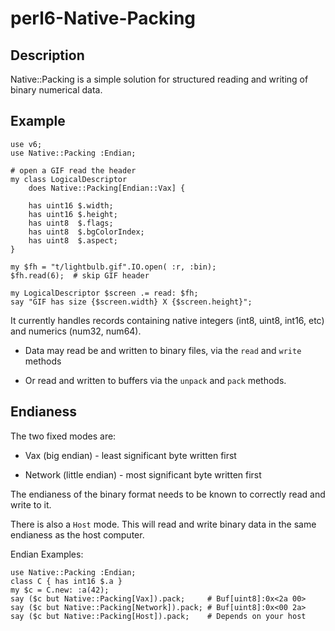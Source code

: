 perl6-Native-Packing
===============

## Description

Native::Packing is a simple solution for structured reading
and writing of binary numerical data.

## Example

```
use v6;
use Native::Packing :Endian;

# open a GIF read the header
my class LogicalDescriptor
    does Native::Packing[Endian::Vax] {

    has uint16 $.width;
    has uint16 $.height;
    has uint8  $.flags;
    has uint8  $.bgColorIndex;
    has uint8  $.aspect;
}

my $fh = "t/lightbulb.gif".IO.open( :r, :bin);
$fh.read(6);  # skip GIF header

my LogicalDescriptor $screen .= read: $fh;
say "GIF has size {$screen.width} X {$screen.height}";
```

It currently handles records containing native integers (int8, uint8, int16, etc) and
numerics (num32, num64).

- Data may read be and written to binary files, via the `read` and `write` methods

-  Or read and written to buffers via the `unpack` and `pack` methods.

## Endianess

The two fixed modes are:

- Vax (big endian) - least significant byte written first

- Network (little endian) - most significant byte written first

The endianess of the binary format needs to be known to correctly
read and write to it.

There is also a `Host` mode. This will read and write binary data in the
same endianess as the host computer.

Endian Examples:

```
use Native::Packing :Endian;
class C { has int16 $.a }
my $c = C.new: :a(42);
say ($c but Native::Packing[Vax]).pack;     # Buf[uint8]:0x<2a 00>
say ($c but Native::Packing[Network]).pack; # Buf[uint8]:0x<00 2a>
say ($c but Native::Packing[Host]).pack;    # Depends on your host

```

